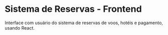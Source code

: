 # Sistema de Reservas - Frontend

Interface com usuário do sistema de reservas de voos, hotéis e pagamento, usando React.

